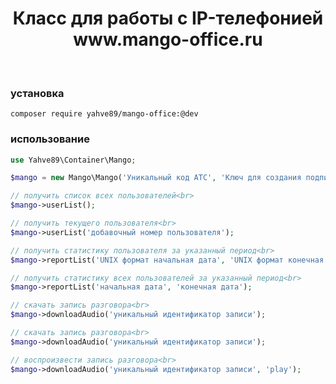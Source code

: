 <p align="center">
    <h1 align="center">Класс для работы с IP-телефонией www.mango-office.ru</h1>
    <br>
</p>

### установка
```
composer require yahve89/mango-office:@dev
```
### использование
```php
use Yahve89\Container\Mango;

$mango = new Mango\Mango('Уникальный код АТС', 'Ключ для создания подписи');

// получить список всех пользователей<br>
$mango->userList();

// получить текущего пользователя<br>
$mango->userList('добавочный номер пользователя');

// получить статистику пользователя за указанный период<br>
$mango->reportList('UNIX формат начальная дата', 'UNIX формат конечная дата', 'внутренний номер абонента');

// получить статистику всех пользователей за указанный период<br>
$mango->reportList('начальная дата', 'конечная дата');

// скачать запись разговора<br>
$mango->downloadAudio('уникальный идентификатор записи');

// скачать запись разговора<br>
$mango->downloadAudio('уникальный идентификатор записи');

// воспроизвести запись разговора<br>
$mango->downloadAudio('уникальный идентификатор записи', 'play');
```
